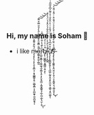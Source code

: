 ### Hi, my name is Soham 👋

<!--
**grreenithe/grreenithe** is a ✨ _special_ ✨ repository because its `README.md` (this file) appears on your GitHub profile.

Here are some ideas to get you started:-->

- i like m̶̡̧̟̙͉͔̟̖̱͕͎͇͉̹͙̟͇͇̬̯̖̤͖̲͙̳͕̩̭̺̫̱̜̼͈̪̮̭̘̈́͋̐͌̂̍ͅò̵͚̰͎͍̯̬̣̻̰͊̄̿̆̆͒̌͛͆͆̀̂̀̒̑̎̿͒͌̚͘͠͝͝͝r̴̨̛̺̼̝͇̹̖̯͖͖͉̼̗͇͔͉̱͎̙̮̖͈̲̤͎͚͓͇͍̘̗̲̹̪̦̲̙̘̫̦͉̒̀͊̔̀͋̓͐̅͆̾͜ͅb̸̡̙̹̲̼̳̬͔͈̻̺͔̭͕̙̹̊͛͑͐̔̉̈̔̅͘i̵̢̨̧̛̦̭̲̭̽́̀̽̔͛͗͐̒̋̍̑͋́̓̑̽́̍̈́̓̉̇ư̸̢̧̨̨̛̙̳̲̰̥͍̙̦̘̲͖̹̰͈̝͈͙̙͈̫̮͕͕̳̖͙̯̫͚͊̈̆̈̋͆́̾̍̀́̉̈́̐̾͗̔̇̑̐̌͑̊̍͌̓͆̊͂̃̑͗̈͆̇̄̀̄͒͑̇͐͘͘͝͝͝ͅͅs̶̨̡̢̨̛̭̞͔͚̱̮͕̭̤͍̤͎̩̱̩̤̝͙̰̫̭̣͉̯̺̤͍͓͎̽̈́̒̈͋̊̀̎̋̈͑̍̄̀̉̉̍̈́̄̆͒̇͑̎̽̇̎̆̓̚͜͝͝͝͠ͅ


